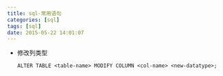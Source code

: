```yaml
---
title: sql-常用语句
categories: [sql]
tags: [sql]
date: 2015-05-22 14:01:07
---
```


-   修改列类型

        ALTER TABLE <table-name> MODIFY COLUMN <col-name> <new-datatype>;
